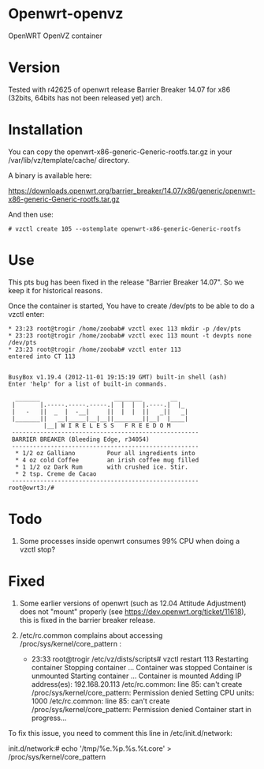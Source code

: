 Openwrt-openvz
==============

OpenWRT OpenVZ container

Version
=======

Tested with r42625 of openwrt release Barrier Breaker 14.07 for x86 (32bits, 64bits has not been released yet) arch.

Installation
============

You can copy the openwrt-x86-generic-Generic-rootfs.tar.gz in your /var/lib/vz/template/cache/ directory.

A binary is available here:

https://downloads.openwrt.org/barrier_breaker/14.07/x86/generic/openwrt-x86-generic-Generic-rootfs.tar.gz

And then use:

    # vzctl create 105 --ostemplate openwrt-x86-generic-Generic-rootfs

Use
===

This pts bug has been fixed in the release "Barrier Breaker 14.07". So we keep it for historical reasons.

Once the container is started, You have to create /dev/pts to be able to do a vzctl enter:

    * 23:23 root@trogir /home/zoobab# vzctl exec 113 mkdir -p /dev/pts            
    * 23:23 root@trogir /home/zoobab# vzctl exec 113 mount -t devpts none /dev/pts
    * 23:23 root@trogir /home/zoobab# vzctl enter 113                             
    entered into CT 113
    
    
    BusyBox v1.19.4 (2012-11-01 19:15:19 GMT) built-in shell (ash)
    Enter 'help' for a list of built-in commands.
    
      _______                     ________        __
     |       |.-----.-----.-----.|  |  |  |.----.|  |_
     |   -   ||  _  |  -__|     ||  |  |  ||   _||   _|
     |_______||   __|_____|__|__||________||__|  |____|
              |__| W I R E L E S S   F R E E D O M
     -----------------------------------------------------
     BARRIER BREAKER (Bleeding Edge, r34054)
     -----------------------------------------------------
      * 1/2 oz Galliano         Pour all ingredients into
      * 4 oz cold Coffee        an irish coffee mug filled
      * 1 1/2 oz Dark Rum       with crushed ice. Stir.
      * 2 tsp. Creme de Cacao
     -----------------------------------------------------
    root@owrt3:/#

Todo
====

1. Some processes inside openwrt consumes 99% CPU when doing a vzctl stop?

Fixed
=====

1. Some earlier versions of openwrt (such as 12.04 Attitude Adjustment) does not "mount" properly (see https://dev.openwrt.org/ticket/11618), this is fixed in the barrier breaker release.
2. /etc/rc.common complains about accessing /proc/sys/kernel/core_pattern :

    * 23:33 root@trogir /etc/vz/dists/scripts# vzctl restart 113
    Restarting container
    Stopping container ...
    Container was stopped
    Container is unmounted
    Starting container ...
    Container is mounted
    Adding IP address(es): 192.168.20.113
    /etc/rc.common: line 85: can't create /proc/sys/kernel/core_pattern: Permission denied
    Setting CPU units: 1000
    /etc/rc.common: line 85: can't create /proc/sys/kernel/core_pattern: Permission denied
    Container start in progress...

To fix this issue, you need to comment this line in /etc/init.d/network:

   init.d/network:#                echo '/tmp/%e.%p.%s.%t.core' > /proc/sys/kernel/core_pattern 
